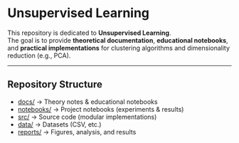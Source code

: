 # Unsupervised Learning

This repository is dedicated to **Unsupervised Learning**.  
The goal is to provide **theoretical documentation**, **educational notebooks**, and **practical implementations** for clustering algorithms and dimensionality reduction (e.g., PCA).  

---

## Repository Structure
- [docs/](docs) → Theory notes & educational notebooks  
- [notebooks/](notebooks) → Project notebooks (experiments & results)  
- [src/](src) → Source code (modular implementations)  
- [data/](data) → Datasets (CSV, etc.)  
- [reports/](reports) → Figures, analysis, and results  


